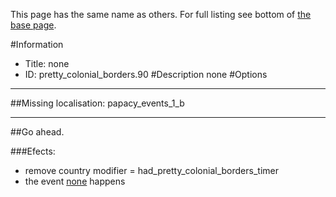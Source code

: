 This page has the same name as others. For full listing see bottom of [the base page](.md).

#Information
 - Title: none
 - ID: pretty_colonial_borders.90
#Description
none
#Options

___
##Missing localisation: papacy_events_1_b

___
##Go ahead.

###Efects:<ul><li>remove country modifier = had_pretty_colonial_borders_timer</li><li>the event [none](../events/none.md) happens</li></ul>
